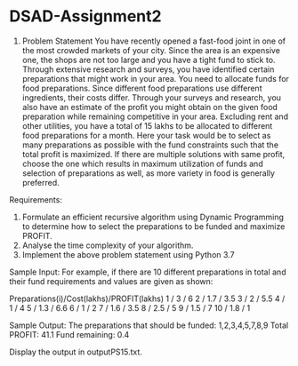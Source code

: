 # DSAD-Assignment2
1. Problem Statement
You have recently opened a fast-food joint in one of the most crowded markets of your city. Since
the area is an expensive one, the shops are not too large and you have a tight fund to stick to.
Through extensive research and surveys, you have identified certain preparations that might work in
your area. You need to allocate funds for food preparations. Since different food preparations use
different ingredients, their costs differ. Through your surveys and research, you also have an
estimate of the profit you might obtain on the given food preparation while remaining competitive in
your area. Excluding rent and other utilities, you have a total of 15 lakhs to be allocated to different
food preparations for a month. Here your task would be to select as many preparations as possible
with the fund constraints such that the total profit is maximized. If there are multiple solutions with
same profit, choose the one which results in maximum utilization of funds and selection of
preparations as well, as more variety in food is generally preferred.

Requirements:
1. Formulate an efficient recursive algorithm using Dynamic Programming to determine how to
select the preparations to be funded and maximize PROFIT.
2. Analyse the time complexity of your algorithm.
3. Implement the above problem statement using Python 3.7

Sample Input:
For example, if there are 10 different preparations in total and their fund requirements and values
are given as shown:

Preparations(i)/Cost(lakhs)/PROFIT(lakhs)
1 / 3 / 6
2 / 1.7 / 3.5
3 / 2 / 5.5
4 / 1 / 4
5 / 1.3 / 6.6
6 / 1 / 2
7 / 1.6 / 3.5
8 / 2.5 / 5
9 / 1.5 / 7
10 / 1.8 / 1

Sample Output:
The preparations that should be funded: 1,2,3,4,5,7,8,9
Total PROFIT: 41.1
Fund remaining: 0.4

Display the output in outputPS15.txt.
